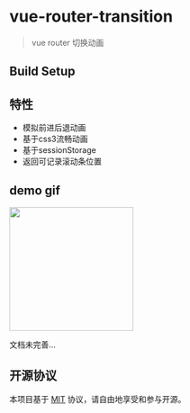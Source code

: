 # vue-router-transition

> vue router 切换动画

## Build Setup

## 特性

* 模拟前进后退动画
* 基于css3流畅动画
* 基于sessionStorage
* 返回可记录滚动条位置

## demo gif
<img src="https://github.com/dreamback/vue-router-transition/blob/master/src/assets/demo.gif?raw=true" width="220" height="220" >

文档未完善...

## 开源协议

本项目基于 [MIT](https://zh.wikipedia.org/wiki/MIT%E8%A8%B1%E5%8F%AF%E8%AD%89) 协议，请自由地享受和参与开源。